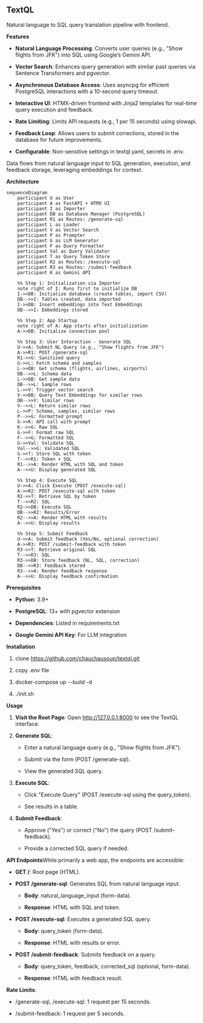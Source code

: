 ## TextQL

Natural language to SQL query translation pipeline with frontend.

**Features**

*   **Natural Language Processing**: Converts user queries (e.g., "Show flights from JFK") into SQL using Google’s Gemini API.
    
*   **Vector Search**: Enhances query generation with similar past queries via Sentence Transformers and pgvector.
    
*   **Asynchronous Database Access**: Uses asyncpg for efficient PostgreSQL interactions with a 10-second query timeout.
    
*   **Interactive UI**: HTMX-driven frontend with Jinja2 templates for real-time query execution and feedback.
    
*   **Rate Limiting**: Limits API requests (e.g., 1 per 15 seconds) using slowapi.
    
*   **Feedback Loop**: Allows users to submit corrections, stored in the database for future improvements.
    
*   **Configurable**: Non-sensitive settings in textql.yaml, secrets in .env.


Data flows from natural language input to SQL generation, execution, and feedback storage, leveraging embeddings for context.


**Architecture**
```mermaid
sequenceDiagram
    participant U as User
    participant A as FastAPI + HTMX UI
    participant I as Importer
    participant DB as Database Manager (PostgreSQL)
    participant R1 as Routes: /generate-sql
    participant L as Loader
    participant V as Vector Search
    participant P as Prompter
    participant G as LLM Generator
    participant F as Query Formatter
    participant Val as Query Validator
    participant T as Query Token Store
    participant R2 as Routes: /execute-sql
    participant R3 as Routes: /submit-feedback
    participant K as Gemini API

    %% Step 1: Initialization via Importer
    note right of I: Runs first to initialize DB
    I->>DB: Initialize database (create tables, import CSV)
    DB-->>I: Tables created, data imported
    I->>DB: Insert embeddings into Text Embeddings
    DB-->>I: Embeddings stored

    %% Step 2: App Startup
    note right of A: App starts after initialization
    A->>DB: Initialize connection pool

    %% Step 3: User Interaction - Generate SQL
    U->>A: Submit NL Query (e.g., "Show flights from JFK")
    A->>R1: POST /generate-sql
    R1->>G: Sanitized query
    G->>L: Fetch schema and samples
    L->>DB: Get schema (flights, airlines, airports)
    DB-->>L: Schema data
    L->>DB: Get sample data
    DB-->>L: Sample rows
    L->>V: Trigger vector search
    V->>DB: Query Text Embeddings for similar rows
    DB-->>V: Similar rows
    V-->>L: Return similar rows
    L->>P: Schema, samples, similar rows
    P-->>G: Formatted prompt
    G->>K: API call with prompt
    K-->>G: Raw SQL
    G->>F: Format raw SQL
    F-->>G: Formatted SQL
    G->>Val: Validate SQL
    Val-->>G: Validated SQL
    G->>T: Store SQL with token
    T-->>R1: Token + SQL
    R1-->>A: Render HTML with SQL and token
    A-->>U: Display generated SQL

    %% Step 4: Execute SQL
    U->>A: Click Execute (POST /execute-sql)
    A->>R2: POST /execute-sql with token
    R2->>T: Retrieve SQL by token
    T-->>R2: SQL
    R2->>DB: Execute SQL
    DB-->>R2: Results/Error
    R2-->>A: Render HTML with results
    A-->>U: Display results

    %% Step 5: Submit Feedback
    U->>A: Submit feedback (Yes/No, optional correction)
    A->>R3: POST /submit-feedback with token
    R3->>T: Retrieve original SQL
    T-->>R3: SQL
    R3->>DB: Store feedback (NL, SQL, correction)
    DB-->>R3: Feedback stored
    R3-->>A: Render feedback response
    A-->>U: Display feedback confirmation
```

**Prerequisites**

*   **Python**: 3.9+
    
*   **PostgreSQL**: 13+ with pgvector extension
    
*   **Dependencies**: Listed in requirements.txt
    
*   **Google Gemini API Key**: For LLM integration
    

**Installation**

1.  clone https://github.com/chauchausoup/textql.git

2.  copy .env file
    
3.  docker-compose up --build -d

4.  ./init.sh


**Usage**

1.  **Visit the Root Page**: Open http://127.0.0.1:8000 to see the TextQL interface.
    
2.  **Generate SQL**:
    
    *   Enter a natural language query (e.g., "Show flights from JFK").
        
    *   Submit via the form (POST /generate-sql).
        
    *   View the generated SQL query.
        
3.  **Execute SQL**:
    
    *   Click "Execute Query" (POST /execute-sql using the query\_token).
        
    *   See results in a table.
        
4.  **Submit Feedback**:
    
    *   Approve ("Yes") or correct ("No") the query (POST /submit-feedback).
        
    *   Provide a corrected SQL query if needed.
        

**API Endpoints**While primarily a web app, the endpoints are accessible:

*   **GET /**: Root page (HTML).
    
*   **POST /generate-sql**: Generates SQL from natural language input.
    
    *   **Body**: natural\_language\_input (form-data).
        
    *   **Response**: HTML with SQL and token.
        
*   **POST /execute-sql**: Executes a generated SQL query.
    
    *   **Body**: query\_token (form-data).
        
    *   **Response**: HTML with results or error.
        
*   **POST /submit-feedback**: Submits feedback on a query.
    
    *   **Body**: query\_token, feedback, corrected\_sql (optional, form-data).
        
    *   **Response**: HTML with feedback result.
        

**Rate Limits**:

*   /generate-sql, /execute-sql: 1 request per 15 seconds.
    
*   /submit-feedback: 1 request per 5 seconds.


